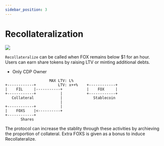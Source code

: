 ```yaml
---
sidebar_position: 3
---
```


# Recollateralization

![](../images/mechanism/recoll.png)

`Recollateralize` can be called when FOX remains below $1 for an hour. Users can earn share tokens by raising LTV or minting additional debts.

- Only CDP Owner

```
                    MAX LTV: L%
+------------+          LTV: x++%    +------------+
|    FIL     |-----------+           |    FOX     |
+------------+           |           +------------+
   Collateral            |              Stablecoin
                         |
+------------+           |
|    FOXS    |<----------+
+------------+   
       Shares
```

The protocol can increase the stablity through these activities by archieving the proportion of collateral. Extra FOXS is given as a bonus to induce Recollateralize.

